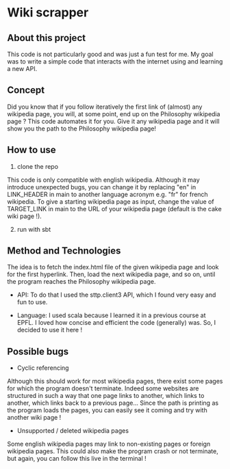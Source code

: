 # Wiki scrapper

## About this project
This code is not particularly good and was just a fun test for me.
My goal was to write a simple code that interacts with the internet using and learning a new API.

## Concept
Did you know that if you follow iteratively the first link of (almost) any wikipedia page, 
you will, at some point, end up on the Philosophy wikipedia page ? 
This code automates it for you. 
Give it any wikipedia page and it will show you the path to the Philosophy wikipedia page!

## How to use
1. clone the repo

This code is only compatible with english wikipedia. 
Although it may introduce unexpected bugs, you can change it by replacing "en" in LINK_HEADER in main to another language acronym e.g. "fr" for french wikipedia.
To give a starting wikipedia page as input, change the value of TARGET_LINK in main to the URL of your wikipedia page (default is the cake wiki page !).

2. run with sbt


## Method and Technologies
The idea is to fetch the index.html file of the given wikipedia page and look for the first hyperlink.
Then, load the next wikipedia page, and so on, until the program reaches the Philosophy wikipedia page.

- API:
  To do that I used the sttp.client3 API, which I found very easy and fun to use.

- Language:
  I used scala because I learned it in a previous course at EPFL.
  I loved how concise and efficient the code (generally) was. So, I decided to use it here !

## Possible bugs

- Cyclic referencing

Although this should work for most wikipedia pages, there exist some pages for which the program doesn't terminate.
Indeed some websites are structured in such a way that one page links to another, which links to another, which links back to a previous page...
Since the path is printing as the program loads the pages, you can easily see it coming and try with another wiki page !

- Unsupported / deleted wikipedia pages

Some english wikipedia pages may link to non-existing pages or foreign wikipedia pages.
This could also make the program crash or not terminate, but again, you can follow this live in the terminal !

